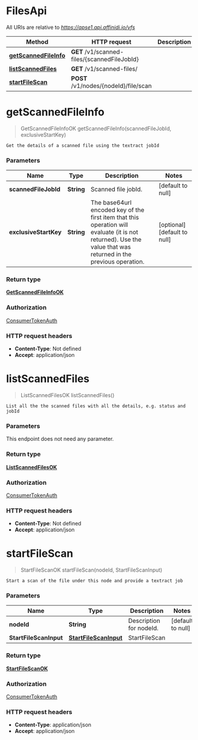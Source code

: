 # FilesApi

All URIs are relative to *https://apse1.api.affinidi.io/vfs*

| Method                                                   | HTTP request                                 | Description |
| -------------------------------------------------------- | -------------------------------------------- | ----------- |
| [**getScannedFileInfo**](FilesApi.md#getScannedFileInfo) | **GET** /v1/scanned-files/{scannedFileJobId} |             |
| [**listScannedFiles**](FilesApi.md#listScannedFiles)     | **GET** /v1/scanned-files/                   |             |
| [**startFileScan**](FilesApi.md#startFileScan)           | **POST** /v1/nodes/{nodeId}/file/scan        |             |

<a name="getScannedFileInfo"></a>

# **getScannedFileInfo**

> GetScannedFileInfoOK getScannedFileInfo(scannedFileJobId, exclusiveStartKey)

    Get the details of a scanned file using the textract jobId

### Parameters

| Name                  | Type       | Description                                                                                                                                                    | Notes                        |
| --------------------- | ---------- | -------------------------------------------------------------------------------------------------------------------------------------------------------------- | ---------------------------- |
| **scannedFileJobId**  | **String** | Scanned file jobId.                                                                                                                                            | [default to null]            |
| **exclusiveStartKey** | **String** | The base64url encoded key of the first item that this operation will evaluate (it is not returned). Use the value that was returned in the previous operation. | [optional] [default to null] |

### Return type

[**GetScannedFileInfoOK**](../Models/GetScannedFileInfoOK.md)

### Authorization

[ConsumerTokenAuth](../README.md#ConsumerTokenAuth)

### HTTP request headers

- **Content-Type**: Not defined
- **Accept**: application/json

<a name="listScannedFiles"></a>

# **listScannedFiles**

> ListScannedFilesOK listScannedFiles()

    List all the the scanned files with all the details, e.g. status and jobId

### Parameters

This endpoint does not need any parameter.

### Return type

[**ListScannedFilesOK**](../Models/ListScannedFilesOK.md)

### Authorization

[ConsumerTokenAuth](../README.md#ConsumerTokenAuth)

### HTTP request headers

- **Content-Type**: Not defined
- **Accept**: application/json

<a name="startFileScan"></a>

# **startFileScan**

> StartFileScanOK startFileScan(nodeId, StartFileScanInput)

    Start a scan of the file under this node and provide a textract job

### Parameters

| Name                   | Type                                                      | Description             | Notes             |
| ---------------------- | --------------------------------------------------------- | ----------------------- | ----------------- |
| **nodeId**             | **String**                                                | Description for nodeId. | [default to null] |
| **StartFileScanInput** | [**StartFileScanInput**](../Models/StartFileScanInput.md) | StartFileScan           |                   |

### Return type

[**StartFileScanOK**](../Models/StartFileScanOK.md)

### Authorization

[ConsumerTokenAuth](../README.md#ConsumerTokenAuth)

### HTTP request headers

- **Content-Type**: application/json
- **Accept**: application/json
